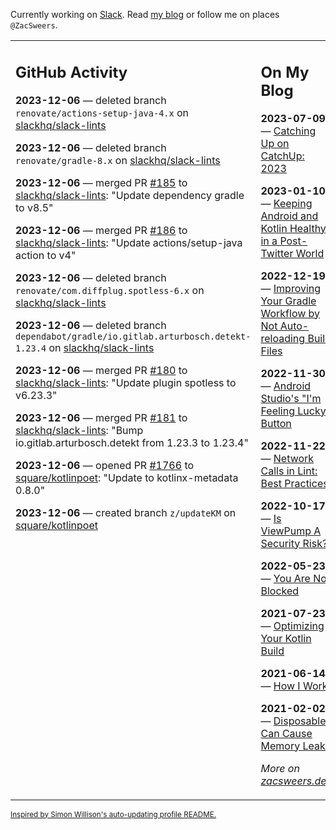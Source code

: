Currently working on [Slack](https://slack.com/). Read [my blog](https://zacsweers.dev/) or follow me on places `@ZacSweers`.

<table><tr><td valign="top" width="60%">

## GitHub Activity
<!-- githubActivity starts -->
**2023-12-06** — deleted branch `renovate/actions-setup-java-4.x` on [slackhq/slack-lints](https://github.com/slackhq/slack-lints)

**2023-12-06** — deleted branch `renovate/gradle-8.x` on [slackhq/slack-lints](https://github.com/slackhq/slack-lints)

**2023-12-06** — merged PR [#185](https://github.com/slackhq/slack-lints/pull/185) to [slackhq/slack-lints](https://github.com/slackhq/slack-lints): "Update dependency gradle to v8.5"

**2023-12-06** — merged PR [#186](https://github.com/slackhq/slack-lints/pull/186) to [slackhq/slack-lints](https://github.com/slackhq/slack-lints): "Update actions/setup-java action to v4"

**2023-12-06** — deleted branch `renovate/com.diffplug.spotless-6.x` on [slackhq/slack-lints](https://github.com/slackhq/slack-lints)

**2023-12-06** — deleted branch `dependabot/gradle/io.gitlab.arturbosch.detekt-1.23.4` on [slackhq/slack-lints](https://github.com/slackhq/slack-lints)

**2023-12-06** — merged PR [#180](https://github.com/slackhq/slack-lints/pull/180) to [slackhq/slack-lints](https://github.com/slackhq/slack-lints): "Update plugin spotless to v6.23.3"

**2023-12-06** — merged PR [#181](https://github.com/slackhq/slack-lints/pull/181) to [slackhq/slack-lints](https://github.com/slackhq/slack-lints): "Bump io.gitlab.arturbosch.detekt from 1.23.3 to 1.23.4"

**2023-12-06** — opened PR [#1766](https://github.com/square/kotlinpoet/pull/1766) to [square/kotlinpoet](https://github.com/square/kotlinpoet): "Update to kotlinx-metadata 0.8.0"

**2023-12-06** — created branch `z/updateKM` on [square/kotlinpoet](https://github.com/square/kotlinpoet)
<!-- githubActivity ends -->
</td><td valign="top" width="40%">

## On My Blog
<!-- blog starts -->
**2023-07-09** — [Catching Up on CatchUp: 2023](https://www.zacsweers.dev/catching-up-on-catchup-2023/)

**2023-01-10** — [Keeping Android and Kotlin Healthy in a Post-Twitter World](https://www.zacsweers.dev/keeping-android-healthy/)

**2022-12-19** — [Improving Your Gradle Workflow by Not Auto-reloading Build Files](https://www.zacsweers.dev/improving-your-workflow-by-not-auto-reloading-build-files/)

**2022-11-30** — [Android Studio's "I'm Feeling Lucky" Button](https://www.zacsweers.dev/android-studios-im-feeling-lucky-button/)

**2022-11-22** — [Network Calls in Lint: Best Practices](https://www.zacsweers.dev/network-calls-in-lint-best-practices/)

**2022-10-17** — [Is ViewPump A Security Risk?](https://www.zacsweers.dev/is-viewpump-a-security-risk/)

**2022-05-23** — [You Are Not Blocked](https://www.zacsweers.dev/you-are-not-blocked/)

**2021-07-23** — [Optimizing Your Kotlin Build](https://www.zacsweers.dev/optimizing-your-kotlin-build/)

**2021-06-14** — [How I Work](https://www.zacsweers.dev/how-i-work/)

**2021-02-02** — [Disposables Can Cause Memory Leaks](https://www.zacsweers.dev/disposables-can-cause-memory-leaks/)
<!-- blog ends -->
_More on [zacsweers.dev](https://zacsweers.dev/)_
</td></tr></table>

<sub><a href="https://simonwillison.net/2020/Jul/10/self-updating-profile-readme/">Inspired by Simon Willison's auto-updating profile README.</a></sub>